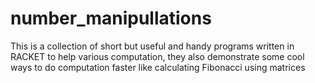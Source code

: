 # number_manipullations
This is a collection of short but useful and handy programs written in RACKET to help various computation, they also demonstrate some cool ways to do computation faster like calculating Fibonacci using  matrices
